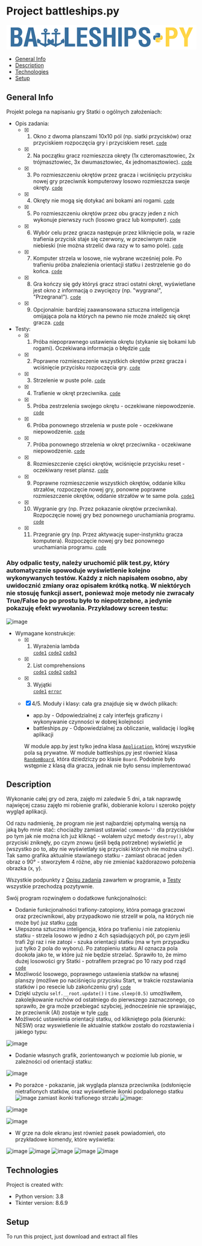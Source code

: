 # Project battleships.py 
![Algorithm schema](./images/battleships.png)

* [General Info](#general-info "Goto General Info")
* [Description](#description "Goto General Description")
* [Technologies](#technologies "Goto General Technologies")
* [Setup](#setup "Goto General Steup")

## General Info
Projekt polega na napisaniu gry Statki o ogólnych założeniach:
* Opis zadania:
	* [x] 1. Okno z dwoma planszami 10x10 pól (np. siatki przycisków) oraz przyciskiem rozpoczęcia gry i przyciskiem reset. [`code`](https://github.com/jacekoleksy/battleships.python/blob/d2d4c55d3eb90bdc9926d0d0f29ec8a9969dc2a7/battleships.py#L114-L117 "Goto")
	* [x] 2. Na początku gracz rozmieszcza okręty (1x czteromasztowiec, 2x trójmasztowiec, 3x dwumasztowiec, 4x jednomasztowiec). [`code`](https://github.com/jacekoleksy/battleships.python/blob/d2d4c55d3eb90bdc9926d0d0f29ec8a9969dc2a7/battleships.py#L118 "Goto")
	* [x] 3. Po rozmieszczeniu okrętów przez gracza i wciśnięciu przycisku nowej gry przeciwnik komputerowy losowo rozmieszcza swoje okręty. [`code`](https://github.com/jacekoleksy/battleships.python/blob/d2d4c55d3eb90bdc9926d0d0f29ec8a9969dc2a7/battleships.py#L196-L217 "Goto")
	* [x] 4. Okręty nie mogą się dotykać ani bokami ani rogami. [`code`](https://github.com/jacekoleksy/battleships.python/blob/d2d4c55d3eb90bdc9926d0d0f29ec8a9969dc2a7/battleships.py#L124-L129 "Goto")
	* [x] 5. Po rozmieszczeniu okrętów przez obu graczy jeden z nich wykonuje pierwszy ruch (losowo gracz lub komputer). [`code`](https://github.com/jacekoleksy/battleships.python/blob/d2d4c55d3eb90bdc9926d0d0f29ec8a9969dc2a7/app.py#L294-L303 "Goto")
	* [x] 6. Wybór celu przez gracza następuje przez kliknięcie pola, w razie trafienia przycisk staje się czerwony, w przeciwnym razie niebieski (nie można strzelić dwa razy w to samo pole). [`code`](https://github.com/jacekoleksy/battleships.python/blob/d2d4c55d3eb90bdc9926d0d0f29ec8a9969dc2a7/app.py#L314-L348 "Goto")
	* [x] 7. Komputer strzela w losowe, nie wybrane wcześniej pole. Po trafieniu próba znalezienia orientacji statku i zestrzelenie go do końca. [`code`](https://github.com/jacekoleksy/battleships.python/blob/d2d4c55d3eb90bdc9926d0d0f29ec8a9969dc2a7/battleships.py#L256-L285 "Goto")
	* [x] 8. Gra kończy się gdy któryś gracz straci ostatni okręt, wyświetlane jest okno z informacją o zwycięzcy (np. "wygrana!", "Przegrana!"). [`code`](https://github.com/jacekoleksy/battleships.python/blob/d2d4c55d3eb90bdc9926d0d0f29ec8a9969dc2a7/app.py#L350-L384 "Goto")
	* [x] 9. Opcjonalnie: bardziej zaawansowana sztuczna inteligencja omijająca pola na których na pewno nie może znaleźć się okręt gracza. [`code`](https://github.com/jacekoleksy/battleships.python/blob/d2d4c55d3eb90bdc9926d0d0f29ec8a9969dc2a7/battleships.py#L256-L288 "Goto")
	
* Testy:
	* [x] 1. Próba niepoprawnego ustawienia okrętu (stykanie się bokami lub rogami). Oczekiwana informacja o błędzie [`code`](https://github.com/jacekoleksy/battleships.python/blob/d86f5133a04675f244a8a4136dbdb244aa075492/test.py#L10-L35 "Goto")
	* [x] 2. Poprawne rozmieszczenie wszystkich okrętów przez gracza i wciśnięcie przycisku rozpoczęcia gry. [`code`](https://github.com/jacekoleksy/battleships.python/blob/d86f5133a04675f244a8a4136dbdb244aa075492/test.py#L37-L62 "Goto")
	* [x] 3. Strzelenie w puste pole. [`code`](https://github.com/jacekoleksy/battleships.python/blob/d86f5133a04675f244a8a4136dbdb244aa075492/test.py#L64-L98 "Goto")
	* [x] 4. Trafienie w okręt przeciwnika. [`code`](https://github.com/jacekoleksy/battleships.python/blob/d86f5133a04675f244a8a4136dbdb244aa075492/test.py#L100-L134 "Goto")
	* [x] 5. Próba zestrzelenia swojego okrętu - oczekiwane niepowodzenie. [`code`](https://github.com/jacekoleksy/battleships.python/blob/d86f5133a04675f244a8a4136dbdb244aa075492/test.py#L136-L171 "Goto")
	* [x] 6. Próba ponownego strzelenia w puste pole - oczekiwane niepowodzenie. [`code`](https://github.com/jacekoleksy/battleships.python/blob/d86f5133a04675f244a8a4136dbdb244aa075492/test.py#L173-L211 "Goto")
	* [x] 7. Próba ponownego strzelenia w okręt przeciwnika - oczekiwane niepowodzenie. [`code`](https://github.com/jacekoleksy/battleships.python/blob/d86f5133a04675f244a8a4136dbdb244aa075492/test.py#L213-L251 "Goto")
	* [x] 8. Rozmieszczenie części okrętów, wciśnięcie przycisku reset - oczekiwany reset plansz. [`code`](https://github.com/jacekoleksy/battleships.python/blob/d86f5133a04675f244a8a4136dbdb244aa075492/test.py#L253-L286 "Goto")
	* [x] 9. Poprawne rozmieszczenie wszystkich okrętów, oddanie kilku strzałów, rozpoczęcie nowej gry, ponowne poprawne rozmieszczenie okrętów, oddanie strzałów w te same pola. [`code1`](https://github.com/jacekoleksy/battleships.python/blob/d86f5133a04675f244a8a4136dbdb244aa075492/test.py#L288-L335 "Goto")
	* [x] 10. Wygranie gry (np. Przez pokazanie okrętów przeciwnika). Rozpoczęcie nowej gry bez ponownego uruchamiania programu. [`code`](https://github.com/jacekoleksy/battleships.python/blob/d86f5133a04675f244a8a4136dbdb244aa075492/test.py#L337-L386 "Goto")
	* [x] 11. Przegranie gry (np. Przez aktywację super-instynktu gracza komputera). Rozpoczęcie nowej gry bez ponownego uruchamiania programu. [`code`](https://github.com/jacekoleksy/battleships.python/blob/d86f5133a04675f244a8a4136dbdb244aa075492/test.py#L388-L438 "Goto")

### Aby odpalic testy, należy uruchomić plik test.py, który automatycznie spowoduje wyświetlenie kolejno wykonywanych testów. Każdy z nich napisałem osobno, aby uwidocznić zmiany oraz opisałem krótką notką. W niektórych nie stosuję funkcji assert, ponieważ moje metody nie zwracały True/False bo po prostu było to niepotrzebne, a jedynie pokazuję efekt wywołania. Przykładowy screen testu:
![image](https://user-images.githubusercontent.com/47715648/119324933-a8471a80-bc80-11eb-975c-50d669cfc3cb.png)


* Wymagane konstrukcje:
	* [x] 1. Wyrażenia lambda <br/>[`code1`](https://github.com/jacekoleksy/battleships.python/blob/492f9faea3105d48c24f7a6594ad9708cd7fd037/app.py#L121 "Goto") [`code2`](https://github.com/jacekoleksy/battleships.python/blob/492f9faea3105d48c24f7a6594ad9708cd7fd037/app.py#L129 "Goto") [`code3`](https://github.com/jacekoleksy/battleships.python/blob/492f9faea3105d48c24f7a6594ad9708cd7fd037/app.py#L195 "Goto")
	* [x] 2. List comprehensions <br/>[`code1`](https://github.com/jacekoleksy/battleships.python/blob/492f9faea3105d48c24f7a6594ad9708cd7fd037/battleships.py#L53-L61 "Goto") [`code2`](https://github.com/jacekoleksy/battleships.python/blob/492f9faea3105d48c24f7a6594ad9708cd7fd037/battleships.py#L67-L81 "Goto") [`code3`](https://github.com/jacekoleksy/battleships.python/blob/492f9faea3105d48c24f7a6594ad9708cd7fd037/battleships.py#L116 "Goto")
	* [x] 3. Wyjątki <br/>[`code1`](https://github.com/jacekoleksy/battleships.python/blob/6486582cdcc28c33d141a93ceda200d275c50232/app.py#L446-L464 "Goto") [`error`](https://github.com/jacekoleksy/battleships.python/blob/6486582cdcc28c33d141a93ceda200d275c50232/app.py#L250-L263 "Goto")
	* [x] 4/5. Moduły i klasy: cała gra znajduje się w dwóch plikach:
		* app.by - Odpowiedzialnej z caly interfejs graficzny i wykonywanie czynności w dobrej kolejności
		* battleships.py - Odpowiedzialnej za obliczanie, walidację i logikę aplikacji
		
		W module app.by jest tylko jedna klasa [`Application`](https://github.com/jacekoleksy/battleships.python/blob/6486582cdcc28c33d141a93ceda200d275c50232/app.py#L13 "Goto"), której wszystkie pola są prywatne.
		W module battleships.py jest również klasa [`RandomBoard`](https://github.com/jacekoleksy/battleships.python/blob/3397dbcd9a3e9de246cfffa3428dbae665e844ac/battleships.py#L196-L217 "Goto"), która dziedziczy po klasie `Board`. Podobnie było wstępnie z klasą dla gracza, jednak nie było sensu implementować

## Description
Wykonanie całej gry od zera, zajęło mi zaledwie 5 dni, a tak naprawdę najwięcej czasu zajęło mi robienie grafiki, dobieranie koloru i szeroko pojęty wygląd aplikacji.

Od razu nadmienię, że program nie jest najbardziej optymalną wersją na jaką było mnie stać: chociażby zamiast ustawiać `command=''` dla przycisków po tym jak nie można ich już kliknąć - wolałem użyć metody `destroy()`, aby przyciski zniknęły, po czym znowu (jeśli będą potrzebne) wyświetlić je (wszystko po to, aby nie wyświetlały się przyciski których nie można użyć). Tak samo grafika aktualnie stawianego statku - zamiast obracać jeden obraz o 90° - stworzyłem 4 różne, aby nie zmieniać każdorazowo położenia obrazka (x, y).

Wszystkie podpunkty z [Opisu zadania](#general-info "Goto General Info") zawarłem w programie, a [Testy](#general-info "Goto General Info") wszystkie przechodzą pozytywnie.

Swój program rozwinąłem o dodatkowe funkcjonalności:
* Dodanie funkcjonalności trafiony-zatopiony, która pomaga graczowi oraz przeciwnikowi, aby przypadkowo nie strzelił w pola, na których nie może być juz statku [`code`](https://github.com/jacekoleksy/battleships.python/blob/092d2bc3a9c70c24b28bf1b8199a6e9e531ca640/battleships.py#L161-L169 "Goto")
* Ulepszona sztuczna inteligencja, która po trafieniu i nie zatopieniu statku - strzela losowo w jedno z 4ch sąsiadujących pól, po czym jeśli trafi 2gi raz i nie zatopi - szuka orientacji statku (ma w tym przypadku juz tylko 2 pola do wyboru). Po zatopieniu statku AI oznacza pola dookoła jako te, w które już nie będzie strzelać. Sprawiło to, że mimo dużej losowości gry Statki - potrafiłem przegrać po 10 razy pod rząd [`code`](https://github.com/jacekoleksy/battleships.python/blob/092d2bc3a9c70c24b28bf1b8199a6e9e531ca640/battleships.py#L256-L288 "Goto")
* Mozliwość losowego, poprawnego ustawienia statków na własnej planszy (możliwe po naciśnięciu przycisku Start, w trakcie rozstawiania statków i po resecie lub zakończeniu gry) [`code`](https://github.com/jacekoleksy/battleships.python/blob/492f9faea3105d48c24f7a6594ad9708cd7fd037/app.py#L166-L177 "Goto")
* Dzięki użyciu `self.__root.update()` i `time.sleep(0.5)` umożliwiłem, zakolejkowanie ruchów od ostatniego do pierwszego zaznaczonego, co sprawiło, że gra może przebiegać szybciej, jednocześnie nie sprawiając, że przeciwnik (AI) zostaje w tyle [`code`](https://github.com/jacekoleksy/battleships.python/blob/492f9faea3105d48c24f7a6594ad9708cd7fd037/app.py#L315-L317 "Goto")
* Możliwość ustawienia orientacji statku, od klikniętego pola (kierunki: NESW) oraz wyswietlenie ile aktualnie statków zostało do rozstawienia i jakiego typu:

![image](https://user-images.githubusercontent.com/47715648/118711331-c1cf0900-b81f-11eb-9e61-0bfd4feb9ccf.png)

* Dodanie własnych grafik, zorientowanych w poziomie lub pionie, w zależności od orientacji statku:

![image](https://user-images.githubusercontent.com/47715648/118708950-a9112400-b81c-11eb-87e0-fa74e791d70b.png)

* Po porażce - pokazanie, jak wygląda plansza przeciwnika (odsłonięcie nietrafionych statków, oraz wyświetlenie ikonki podpalonego statku ![image](https://user-images.githubusercontent.com/47715648/118712514-2ccd0f80-b821-11eb-80db-61a44cdf7a86.png)
 zamiast ikonki trafionego strzału ![image](https://user-images.githubusercontent.com/47715648/118712427-1030d780-b821-11eb-9fbb-e36e5f7a0b80.png):

![image](https://user-images.githubusercontent.com/47715648/118712388-05764280-b821-11eb-87df-7b045e3cb100.png)

![image](https://user-images.githubusercontent.com/47715648/118712052-9993da00-b820-11eb-9394-2c987de6afb9.png)

* W grze na dole ekranu jest również pasek powiadomień, oto przykładowe komendy, które wyświetla:

![image](https://user-images.githubusercontent.com/47715648/118859238-4f6f2f00-b8da-11eb-9f48-eb9dbaa56cbb.png)
![image](https://user-images.githubusercontent.com/47715648/118859284-5b5af100-b8da-11eb-996c-829121f0ec16.png)
![image](https://user-images.githubusercontent.com/47715648/118859322-644bc280-b8da-11eb-8621-b775e9e6dc4b.png)
![image](https://user-images.githubusercontent.com/47715648/118859365-6f065780-b8da-11eb-9f2d-7852b116ed5f.png)
![image](https://user-images.githubusercontent.com/47715648/118859492-952bf780-b8da-11eb-939d-b6ce7d4882cf.png)


## Technologies
Project is created with:
* Python version: 3.8
* Tkinter version: 8.6.9

## Setup
To run this project, just download and extract all files
